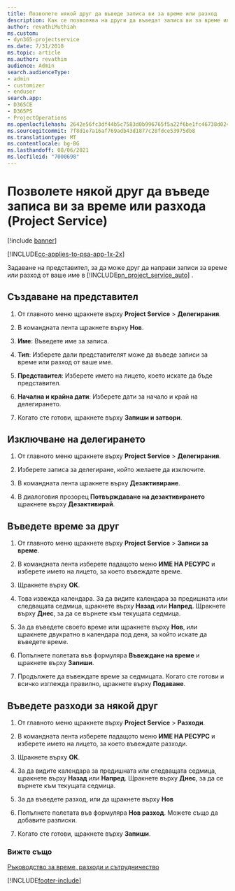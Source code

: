 ```yaml
---
title: Позволете някой друг да въведе записа ви за време или разход
description: Как се позволява на други да въведат записа ви за време или разход в Project Service
author: revathiMuthiah
ms.custom:
- dyn365-projectservice
ms.date: 7/31/2018
ms.topic: article
ms.author: revathim
audience: Admin
search.audienceType:
- admin
- customizer
- enduser
search.app:
- D365CE
- D365PS
- ProjectOperations
ms.openlocfilehash: 2642e56fc3df44b5c7583d0b996765f5a22f6be1fc46738d02462d928f833048
ms.sourcegitcommit: 7f8d1e7a16af769adb43d1877c28fdce53975db8
ms.translationtype: MT
ms.contentlocale: bg-BG
ms.lasthandoff: 08/06/2021
ms.locfileid: "7000698"
---
```

# <a name="allow-someone-else-to-enter-your-time-entry-or-expense-project-service"></a>Позволете някой друг да въведе записа ви за време или разхода (Project Service)

[!include [banner](../includes/psa-now-project-operations.md)]

[!INCLUDE[cc-applies-to-psa-app-1x-2x](../includes/cc-applies-to-psa-app-1x-2x.md)]

Задаване на представител, за да може друг да направи записи за време или разход от ваше име в [!INCLUDE[pn_project_service_auto](../includes/pn-project-service-auto.md)] .  
  
## <a name="create-a-delegate"></a>Създаване на представител  
  
1.  От главното меню щракнете върху **Project Service** > **Делегирания**.  
  
2.  В командната лента щракнете върху **Нов**.  
  
3. **Име**: Въведете име за записа.  
  
4. **Тип**: Изберете дали представителят може да въведе записи за време или разход от ваше име.  
  
5. **Представител**: Изберете името на лицето, което искате да бъде представител.  
  
6. **Начална и крайна дати**: Изберете дати за начало и край на делегирането.  
  
7.  Когато сте готови, щракнете върху **Запиши и затвори**.  
  
## <a name="turn-off-delegation"></a>Изключване на делегирането  
  
1.  От главното меню щракнете върху **Project Service** > **Делегирания**.  
  
2.  Изберете записа за делегиране, който желаете да изключите.  
  
3.  В командната лента щракнете върху **Дезактивиране**.  
  
4.  В диалоговия прозорец **Потвърждаване на дезактивирането** щракнете върху **Дезактивирай**.  
  
## <a name="enter-time-for-someone-else"></a>Въведете време за друг  
  
1.  От главното меню щракнете върху **Project Service** > **Записи за време**.  
  
2.  В командната лента изберете падащото меню **ИМЕ НА РЕСУРС** и изберете името на лицето, за което въвеждате време.  
  
3.  Щракнете върху **OK**.  
  
4.  Това извежда календара. За да видите календара за предишната или следващата седмица, щракнете върху **Назад** или **Напред**. Щракнете върху **Днес**, за да се върнете към текущата седмица.  
  
5.  За да въведете своето време или щракнете върху **Нов**, или щракнете двукратно в календара под деня, за който искате да въведете време.  
  
6.  Попълнете полетата във формуляра **Въвеждане на време** и щракнете върху **Запиши**.  
  
7.  Продължете да въвеждате време за седмицата. Когато сте готови и всичко изглежда правилно, щракнете върху **Подаване**.  
  
## <a name="enter-expenses-for-someone-else"></a>Въведете разходи за някой друг  
  
1.  От главното меню щракнете върху **Project Service** > **Разходи**.  
  
2.  В командната лента изберете падащото меню **ИМЕ НА РЕСУРС** и изберете името на лицето, за което въвеждате разходи.  
  
3.  Щракнете върху **OK**.  
  
4.  За да видите календара за предишната или следващата седмица, щракнете върху **Назад** или **Напред**. Щракнете върху **Днес**, за да се върнете към текущата седмица.  
  
5.  За да въведете разход, или да щракнете върху **Нов**  
  
6.  Попълнете полетата във формуляра **Нов разход**. Можете също да добавите разписки.  
  
7.  Когато сте готови, щракнете върху **Запиши**.  
  
### <a name="see-also"></a>Вижте също  
 [Ръководство за време, разходи и сътрудничество](../psa/time-expense-collaboration-guide.md)


[!INCLUDE[footer-include](../includes/footer-banner.md)]
